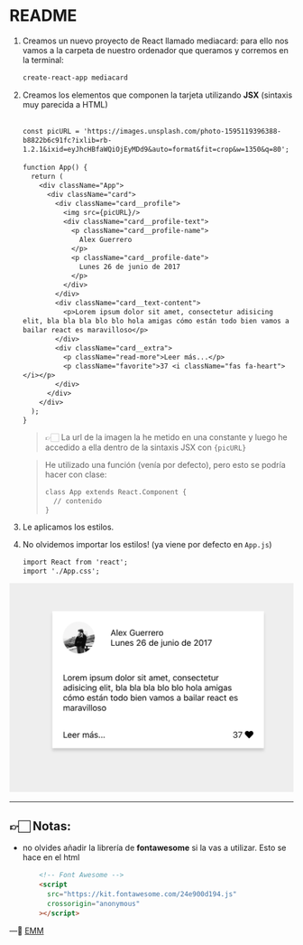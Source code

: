 # README

1. Creamos un nuevo proyecto de React llamado mediacard: para ello nos vamos a la carpeta de nuestro ordenador que queramos y corremos en la terminal:

   ```bash
   create-react-app mediacard
   ```

2. Creamos los elementos que componen la tarjeta utilizando **JSX** (sintaxis muy parecida a HTML)

   ```react
   
   const picURL = 'https://images.unsplash.com/photo-1595119396388-b8822b6c91fc?ixlib=rb-1.2.1&ixid=eyJhcHBfaWQiOjEyMDd9&auto=format&fit=crop&w=1350&q=80';
   
   function App() {
     return (
       <div className="App">
         <div className="card">
           <div className="card__profile">
             <img src={picURL}/>
             <div className="card__profile-text">
               <p className="card__profile-name">
                 Alex Guerrero
               </p>
               <p className="card__profile-date">
                 Lunes 26 de junio de 2017
               </p>
             </div>
           </div>
           <div className="card__text-content">
             <p>Lorem ipsum dolor sit amet, consectetur adisicing elit, bla bla bla blo blo hola amigas cómo están todo bien vamos a bailar react es maravilloso</p>
           </div>
           <div className="card__extra">
             <p className="read-more">Leer más...</p>
             <p className="favorite">37 <i className="fas fa-heart"></i></p>
           </div>
         </div>
       </div>
     );
   }
   ```

   > 👉🏻 La url de la imagen la he metido en una constante y luego he accedido a ella dentro de la sintaxis JSX con `{picURL}`

   > He utilizado una función (venía por defecto), pero esto se podría hacer con clase:
   >
   > ```react
   > class App extends React.Component {
   >   // contenido
   > }
   > ```

3. Le aplicamos los estilos.

4. No olvidemos importar los estilos! (ya viene por defecto en `App.js`)

   ```react
   import React from 'react';
   import './App.css';
   ```



![image-20200719182225265](./image-20200719182225265.png)

---

## 👉🏻 Notas:

- no olvides añadir la librería de **fontawesome** si la vas a utilizar. Esto se hace en el html

  ```html
      <!-- Font Awesome -->
      <script
        src="https://kit.fontawesome.com/24e900d194.js"
        crossorigin="anonymous"
      ></script>
  ```




—🦊 [EMM](https://github.com/elemarmar)

